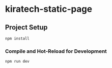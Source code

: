# kiratech-static-page

## Project Setup

```sh
npm install
```

### Compile and Hot-Reload for Development

```sh
npm run dev
```
